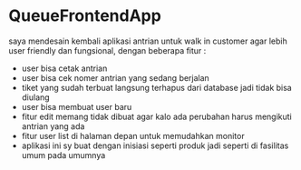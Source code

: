 # QueueFrontendApp

saya mendesain kembali aplikasi antrian untuk walk in customer agar lebih user friendly dan fungsional,
dengan beberapa fitur :
- user bisa cetak antrian
- user bisa cek nomer antrian yang sedang berjalan
- tiket yang sudah terbuat langsung terhapus dari database jadi tidak bisa diulang
- user bisa membuat user baru
- fitur edit memang tidak dibuat agar kalo ada perubahan harus mengikuti antrian yang ada
- fitur user list di halaman depan untuk memudahkan monitor
- aplikasi ini sy buat dengan inisiasi seperti produk jadi seperti di fasilitas umum pada umumnya